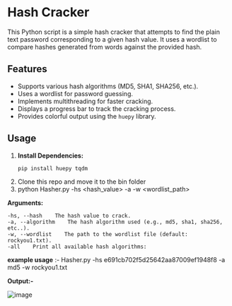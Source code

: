 # Hash Cracker

This Python script is a simple hash cracker that attempts to find the plain text password corresponding to a given hash value. It uses a wordlist to compare hashes generated from words against the provided hash.

## Features

- Supports various hash algorithms (MD5, SHA1, SHA256, etc.).
- Uses a wordlist for password guessing.
- Implements multithreading for faster cracking.
- Displays a progress bar to track the cracking process.
- Provides colorful output using the `huepy` library.

## Usage

1. **Install Dependencies:**
   ```bash
   pip install huepy tqdm
   ```
2. Clone this repo and move it to the bin folder
3. python Hasher.py -hs <hash_value> -a <algorithm> -w <wordlist_path>

**Arguments:**
```
-hs, --hash    The hash value to crack.
-a, --algorithm    The hash algorithm used (e.g., md5, sha1, sha256, etc..).
-w, --wordlist    The path to the wordlist file (default: rockyou1.txt).
-all    Print all available hash algorithms:
```


**example usage** :- Hasher.py -hs e691cb702f5d25642aa87009ef1948f8 -a md5 -w rockyou1.txt

**Output:-**




![image](https://github.com/user-attachments/assets/7d5d15d8-026c-4c96-b524-b80fff97a607)


